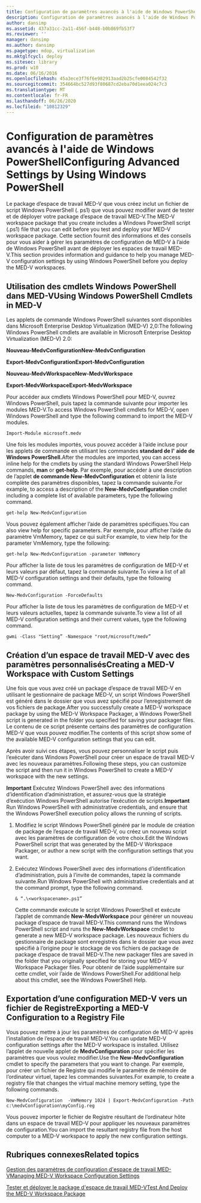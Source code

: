 ```yaml
---
title: Configuration de paramètres avancés à l'aide de Windows PowerShell
description: Configuration de paramètres avancés à l'aide de Windows PowerShell
author: dansimp
ms.assetid: 437a31cc-2a11-456f-b448-b0b869fb53f7
ms.reviewer: ''
manager: dansimp
ms.author: dansimp
ms.pagetype: mdop, virtualization
ms.mktglfcycl: deploy
ms.sitesec: library
ms.prod: w10
ms.date: 06/16/2016
ms.openlocfilehash: 45a3ece3f76f6e982913aad2b25cfe0084542f32
ms.sourcegitcommit: 354664bc527d93f80687cd2eba70d1eea024c7c3
ms.translationtype: MT
ms.contentlocale: fr-FR
ms.lasthandoff: 06/26/2020
ms.locfileid: "10812329"
---
```

# <span data-ttu-id="6066a-103">Configuration de paramètres avancés à l'aide de Windows PowerShell</span><span class="sxs-lookup"><span data-stu-id="6066a-103">Configuring Advanced Settings by Using Windows PowerShell</span></span>


<span data-ttu-id="6066a-104">Le package d’espace de travail MED-V que vous créez inclut un fichier de script Windows PowerShell (. ps1) que vous pouvez modifier avant de tester et de déployer votre package d’espace de travail MED-V.</span><span class="sxs-lookup"><span data-stu-id="6066a-104">The MED-V workspace package that you create includes a Windows PowerShell script (.ps1) file that you can edit before you test and deploy your MED-V workspace package.</span></span> <span data-ttu-id="6066a-105">Cette section fournit des informations et des conseils pour vous aider à gérer les paramètres de configuration de MED-V à l’aide de Windows PowerShell avant de déployer les espaces de travail MED-V.</span><span class="sxs-lookup"><span data-stu-id="6066a-105">This section provides information and guidance to help you manage MED-V configuration settings by using Windows PowerShell before you deploy the MED-V workspaces.</span></span>

## <span data-ttu-id="6066a-106">Utilisation des cmdlets Windows PowerShell dans MED-V</span><span class="sxs-lookup"><span data-stu-id="6066a-106">Using Windows PowerShell Cmdlets in MED-V</span></span>


<span data-ttu-id="6066a-107">Les applets de commande Windows PowerShell suivantes sont disponibles dans Microsoft Enterprise Desktop Virtualization (MED-V) 2,0:</span><span class="sxs-lookup"><span data-stu-id="6066a-107">The following Windows PowerShell cmdlets are available in Microsoft Enterprise Desktop Virtualization (MED-V) 2.0:</span></span>

**<span data-ttu-id="6066a-108">Nouveau-MedvConfiguration</span><span class="sxs-lookup"><span data-stu-id="6066a-108">New-MedvConfiguration</span></span>**

**<span data-ttu-id="6066a-109">Export-MedvConfiguration</span><span class="sxs-lookup"><span data-stu-id="6066a-109">Export-MedvConfiguration</span></span>**

**<span data-ttu-id="6066a-110">Nouveau-MedvWorkspace</span><span class="sxs-lookup"><span data-stu-id="6066a-110">New-MedvWorkspace</span></span>**

**<span data-ttu-id="6066a-111">Export-MedvWorkspace</span><span class="sxs-lookup"><span data-stu-id="6066a-111">Export-MedvWorkspace</span></span>**

<span data-ttu-id="6066a-112">Pour accéder aux cmdlets Windows PowerShell pour MED-V, ouvrez Windows PowerShell, puis tapez la commande suivante pour importer les modules MED-V.</span><span class="sxs-lookup"><span data-stu-id="6066a-112">To access Windows PowerShell cmdlets for MED-V, open Windows PowerShell and type the following command to import the MED-V modules.</span></span>

``` syntax
Import-Module microsoft.medv
```

<span data-ttu-id="6066a-113">Une fois les modules importés, vous pouvez accéder à l’aide incluse pour les applets de commande en utilisant les commandes **standard de l'** **aide de Windows PowerShell.**</span><span class="sxs-lookup"><span data-stu-id="6066a-113">After the modules are imported, you can access inline help for the cmdlets by using the standard Windows PowerShell Help commands, **man** or **get-help**.</span></span> <span data-ttu-id="6066a-114">Par exemple, pour accéder à une description de l’applet **de commande New-MedvConfiguration** et obtenir la liste complète des paramètres disponibles, tapez la commande suivante.</span><span class="sxs-lookup"><span data-stu-id="6066a-114">For example, to access a description of the **New-MedvConfiguration** cmdlet including a complete list of available parameters, type the following command.</span></span>

``` syntax
get-help New-MedvConfiguration
```

<span data-ttu-id="6066a-115">Vous pouvez également afficher l’aide de paramètres spécifiques.</span><span class="sxs-lookup"><span data-stu-id="6066a-115">You can also view help for specific parameters.</span></span> <span data-ttu-id="6066a-116">Par exemple, pour afficher l’aide du paramètre VmMemory, tapez ce qui suit:</span><span class="sxs-lookup"><span data-stu-id="6066a-116">For example, to view help for the parameter VmMemory, type the following:</span></span>

``` syntax
get-help New-MedvConfiguration -parameter VmMemory
```

<span data-ttu-id="6066a-117">Pour afficher la liste de tous les paramètres de configuration de MED-V et leurs valeurs par défaut, tapez la commande suivante.</span><span class="sxs-lookup"><span data-stu-id="6066a-117">To view a list of all MED-V configuration settings and their defaults, type the following command.</span></span>

``` syntax
New-MedvConfiguration -ForceDefaults
```

<span data-ttu-id="6066a-118">Pour afficher la liste de tous les paramètres de configuration de MED-V et leurs valeurs actuelles, tapez la commande suivante.</span><span class="sxs-lookup"><span data-stu-id="6066a-118">To view a list of all MED-V configuration settings and their current values, type the following command.</span></span>

``` syntax
gwmi -Class "Setting” -Namespace "root/microsoft/medv”
```

## <span data-ttu-id="6066a-119">Création d’un espace de travail MED-V avec des paramètres personnalisés</span><span class="sxs-lookup"><span data-stu-id="6066a-119">Creating a MED-V Workspace with Custom Settings</span></span>


<span data-ttu-id="6066a-120">Une fois que vous avez créé un package d’espace de travail MED-V en utilisant le gestionnaire de package MED-V, un script Windows PowerShell est généré dans le dossier que vous avez spécifié pour l’enregistrement de vos fichiers de package.</span><span class="sxs-lookup"><span data-stu-id="6066a-120">After you successfully create a MED-V workspace package by using the MED-V Workspace Packager, a Windows PowerShell script is generated in the folder you specified for saving your packager files.</span></span> <span data-ttu-id="6066a-121">Le contenu de ce script présente certains des paramètres de configuration MED-V que vous pouvez modifier.</span><span class="sxs-lookup"><span data-stu-id="6066a-121">The contents of this script show some of the available MED-V configuration settings that you can edit.</span></span>

<span data-ttu-id="6066a-122">Après avoir suivi ces étapes, vous pouvez personnaliser le script puis l’exécuter dans Windows PowerShell pour créer un espace de travail MED-V avec les nouveaux paramètres.</span><span class="sxs-lookup"><span data-stu-id="6066a-122">Following these steps, you can customize the script and then run it in Windows PowerShell to create a MED-V workspace with the new settings.</span></span>

<span data-ttu-id="6066a-123">**Important**  Exécutez Windows PowerShell avec des informations d’identification d’administration, et assurez-vous que la stratégie d’exécution Windows PowerShell autorise l’exécution de scripts.</span><span class="sxs-lookup"><span data-stu-id="6066a-123">**Important** Run Windows PowerShell with administrative credentials, and ensure that the Windows PowerShell execution policy allows the running of scripts.</span></span>

1.  <span data-ttu-id="6066a-124">Modifiez le script Windows PowerShell généré par le module de création de package de l’espace de travail MED-V, ou créez un nouveau script avec les paramètres de configuration de votre choix.</span><span class="sxs-lookup"><span data-stu-id="6066a-124">Edit the Windows PowerShell script that was generated by the MED-V Workspace Packager, or author a new script with the configuration settings that you want.</span></span>

2.  <span data-ttu-id="6066a-125">Exécutez Windows PowerShell avec des informations d’identification d’administration, puis à l’invite de commandes, tapez la commande suivante.</span><span class="sxs-lookup"><span data-stu-id="6066a-125">Run Windows PowerShell with administrative credentials and at the command prompt, type the following command.</span></span>

    ``` syntax
    & “.\<workspacename>.ps1”
    ```

    <span data-ttu-id="6066a-126">Cette commande exécute le script Windows PowerShell et exécute l’applet de commande **New-MedvWorkspace** pour générer un nouveau package d’espace de travail MED-V.</span><span class="sxs-lookup"><span data-stu-id="6066a-126">This command runs the Windows PowerShell script and runs the **New-MedvWorkspace** cmdlet to generate a new MED-V workspace package.</span></span> <span data-ttu-id="6066a-127">Les nouveaux fichiers du gestionnaire de package sont enregistrés dans le dossier que vous avez spécifié à l’origine pour le stockage de vos fichiers de package de package d’espace de travail MED-V.</span><span class="sxs-lookup"><span data-stu-id="6066a-127">The new packager files are saved in the folder that you originally specified for storing your MED-V Workspace Packager files.</span></span> <span data-ttu-id="6066a-128">Pour obtenir de l’aide supplémentaire sur cette cmdlet, voir l’aide de Windows PowerShell.</span><span class="sxs-lookup"><span data-stu-id="6066a-128">For additional help about this cmdlet, see the Windows PowerShell Help.</span></span>

 

## <span data-ttu-id="6066a-129">Exportation d’une configuration MED-V vers un fichier de Registre</span><span class="sxs-lookup"><span data-stu-id="6066a-129">Exporting a MED-V Configuration to a Registry File</span></span>


<span data-ttu-id="6066a-130">Vous pouvez mettre à jour les paramètres de configuration de MED-V après l’installation de l’espace de travail MED-V.</span><span class="sxs-lookup"><span data-stu-id="6066a-130">You can update MED-V configuration settings after the MED-V workspace is installed.</span></span> <span data-ttu-id="6066a-131">Utilisez l’applet de nouvelle applet de **MedvConfiguration** pour spécifier les paramètres que vous voulez modifier.</span><span class="sxs-lookup"><span data-stu-id="6066a-131">Use the **New-MedvConfiguration** cmdlet to specify the parameters that you want to change.</span></span> <span data-ttu-id="6066a-132">Par exemple, pour créer un fichier de Registre qui modifie le paramètre de mémoire de l’ordinateur virtuel, tapez les commandes suivantes.</span><span class="sxs-lookup"><span data-stu-id="6066a-132">For example, to create a registry file that changes the virtual machine memory setting, type the following commands.</span></span>

``` syntax
New-MedvConfiguration  -VmMemory 1024 | Export-MedvConfiguration -Path c:\medvConfiguration\myConfig.reg
```

<span data-ttu-id="6066a-133">Vous pouvez importer le fichier de Registre résultant de l’ordinateur hôte dans un espace de travail MED-V pour appliquer les nouveaux paramètres de configuration.</span><span class="sxs-lookup"><span data-stu-id="6066a-133">You can import the resultant registry file from the host computer to a MED-V workspace to apply the new configuration settings.</span></span>

## <span data-ttu-id="6066a-134">Rubriques connexes</span><span class="sxs-lookup"><span data-stu-id="6066a-134">Related topics</span></span>


[<span data-ttu-id="6066a-135">Gestion des paramètres de configuration d'espace de travail MED-V</span><span class="sxs-lookup"><span data-stu-id="6066a-135">Managing MED-V Workspace Configuration Settings</span></span>](managing-med-v-workspace-configuration-settings.md)

[<span data-ttu-id="6066a-136">Tester et déployer le package d'espace de travail MED-V</span><span class="sxs-lookup"><span data-stu-id="6066a-136">Test And Deploy the MED-V Workspace Package</span></span>](test-and-deploy-the-med-v-workspace-package.md)

 

 





